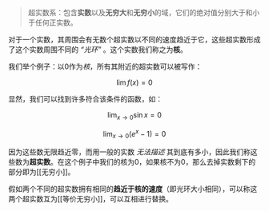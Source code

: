 > 超实数系：包含**实数**以及**无穷大**和**无穷小**的域，它们的绝对值分别大于和小于任何正实数。

对于一个实数，其周围会有无数个超实数以不同的速度趋近于它，这些超实数形成了这个实数周围不同的 *“光环”* 。这个实数我们称之为**核**。

我们举个例子：以0作为*核*，所有其附近的超实数可以被写作：

$$\lim f(x)=0$$

显然，我们可以找到许多符合该条件的函数，如：

$$ \lim_{x \to 0} \sin x = 0 $$

$$ \lim_{x \to 0}(e^x-1)=0 $$

因为这些数无限趋近零，而用一般的实数 *无法描述* 其到底有多小，因此我们称这些数为**超实数**。在这个例子中我们的核为0，如果核不为0，那么去掉实数剩下的部分即为[[无穷小]]。

假如两个不同的超实数拥有相同的**趋近于核的速度**（即光环大小相同），可以称这两个超实数互为[[等价无穷小]]，可以互相进行替换。